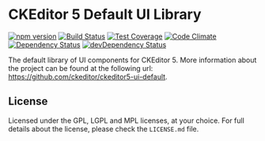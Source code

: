 CKEditor 5 Default UI Library
========================================

[![npm version](https://badge.fury.io/js/%40ckeditor%2Fckeditor5-ui-default.svg)](https://www.npmjs.com/package/@ckeditor/ckeditor5-ui-default)
[![Build Status](https://travis-ci.org/ckeditor/ckeditor5-ui-default.svg?branch=master)](https://travis-ci.org/ckeditor/ckeditor5-ui-default)
[![Test Coverage](https://codeclimate.com/github/ckeditor/ckeditor5-ui-default/badges/coverage.svg)](https://codeclimate.com/github/ckeditor/ckeditor5-ui-default/coverage)
[![Code Climate](https://codeclimate.com/github/ckeditor/ckeditor5-ui-default/badges/gpa.svg)](https://codeclimate.com/github/ckeditor/ckeditor5-ui-default)
[![Dependency Status](https://david-dm.org/ckeditor/ckeditor5-ui-default/status.svg)](https://david-dm.org/ckeditor/ckeditor5-ui-default#info=dependencies)
[![devDependency Status](https://david-dm.org/ckeditor/ckeditor5-ui-default/dev-status.svg)](https://david-dm.org/ckeditor/ckeditor5-ui-default#info=devDependencies)

The default library of UI components for CKEditor 5. More information about the project can be found at the following url: <https://github.com/ckeditor/ckeditor5-ui-default>.

## License

Licensed under the GPL, LGPL and MPL licenses, at your choice. For full details about the license, please check the `LICENSE.md` file.
